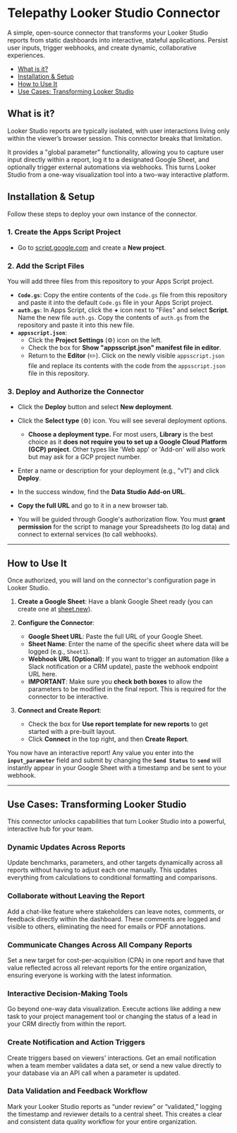 # Telepathy Looker Studio Connector

A simple, open-source connector that transforms your Looker Studio reports from static dashboards into interactive, stateful applications. Persist user inputs, trigger webhooks, and create dynamic, collaborative experiences.

  - [What is it?](#what-is-it)
  - [Installation & Setup](#installation--setup)
  - [How to Use It](#how-to-use-it)
  - [Use Cases: Transforming Looker Studio](#use-cases-transforming-looker-studio)


## What is it?

Looker Studio reports are typically isolated, with user interactions living only within the viewer’s browser session. This connector breaks that limitation.

It provides a "global parameter" functionality, allowing you to capture user input directly within a report, log it to a designated Google Sheet, and optionally trigger external automations via webhooks. This turns Looker Studio from a one-way visualization tool into a two-way interactive platform.

## Installation & Setup

Follow these steps to deploy your own instance of the connector.

### 1. Create the Apps Script Project
* Go to [script.google.com](https://script.google.com) and create a **New project**.

### 2. Add the Script Files
You will add three files from this repository to your Apps Script project.

* **`Code.gs`**: Copy the entire contents of the `Code.gs` file from this repository and paste it into the default `Code.gs` file in your Apps Script project.
* **`auth.gs`**: In Apps Script, click the **+** icon next to "Files" and select **Script**. Name the new file `auth.gs`. Copy the contents of `auth.gs` from the repository and paste it into this new file.
* **`appsscript.json`**:
    * Click the **Project Settings** (⚙️) icon on the left.
    * Check the box for **Show "appsscript.json" manifest file in editor**.
    * Return to the **Editor** (✏️). Click on the newly visible `appsscript.json` file and replace its contents with the code from the `appsscript.json` file in this repository.

### 3. Deploy and Authorize the Connector
* Click the **Deploy** button and select **New deployment**.
* Click the **Select type** (⚙️) icon. You will see several deployment options.
    * **Choose a deployment type.** For most users, **Library** is the best choice as it **does not require you to set up a Google Cloud Platform (GCP) project**. Other types like 'Web app' or 'Add-on' will also work but may ask for a GCP project number.
* Enter a name or description for your deployment (e.g., "v1") and click **Deploy**.
* In the success window, find the **Data Studio Add-on URL**.
* **Copy the full URL** and go to it in a new browser tab.
    
* You will be guided through Google's authorization flow. You must **grant permission** for the script to manage your Spreadsheets (to log data) and connect to external services (to call webhooks).

---

## How to Use It

Once authorized, you will land on the connector's configuration page in Looker Studio.

1.  **Create a Google Sheet**: Have a blank Google Sheet ready (you can create one at [sheet.new](https://sheet.new)).
2.  **Configure the Connector**:
    * **Google Sheet URL**: Paste the full URL of your Google Sheet.
    * **Sheet Name**: Enter the name of the specific sheet where data will be logged (e.g., `Sheet1`).
    * **Webhook URL (Optional)**: If you want to trigger an automation (like a Slack notification or a CRM update), paste the webhook endpoint URL here.
    * **IMPORTANT**: Make sure you **check both boxes** to allow the parameters to be modified in the final report. This is required for the connector to be interactive.
    

3.  **Connect and Create Report**:
    * Check the box for **Use report template for new reports** to get started with a pre-built layout.
    * Click **Connect** in the top right, and then **Create Report**.

You now have an interactive report! Any value you enter into the **`input_parameter`** field and submit by changing the **`Send Status`** to **`send`** will instantly appear in your Google Sheet with a timestamp and be sent to your webhook.

---

## Use Cases: Transforming Looker Studio

This connector unlocks capabilities that turn Looker Studio into a powerful, interactive hub for your team.

### Dynamic Updates Across Reports
Update benchmarks, parameters, and other targets dynamically across all reports without having to adjust each one manually. This updates everything from calculations to conditional formatting and comparisons.

### Collaborate without Leaving the Report
Add a chat-like feature where stakeholders can leave notes, comments, or feedback directly within the dashboard. These comments are logged and visible to others, eliminating the need for emails or PDF annotations.

### Communicate Changes Across All Company Reports
Set a new target for cost-per-acquisition (CPA) in one report and have that value reflected across all relevant reports for the entire organization, ensuring everyone is working with the latest information.

### Interactive Decision-Making Tools
Go beyond one-way data visualization. Execute actions like adding a new task to your project management tool or changing the status of a lead in your CRM directly from within the report.

### Create Notification and Action Triggers
Create triggers based on viewers' interactions. Get an email notification when a team member validates a data set, or send a new value directly to your database via an API call when a parameter is updated.

### Data Validation and Feedback Workflow
Mark your Looker Studio reports as “under review” or “validated,” logging the timestamp and reviewer details to a central sheet. This creates a clear and consistent data quality workflow for your entire organization.

